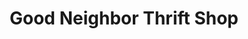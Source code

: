 ---
title: "Good Neighbor Thrift Shop"
url: /avon-lake/good-neighbor-thrift-shop/
shop: Gebrauchtwaren
---